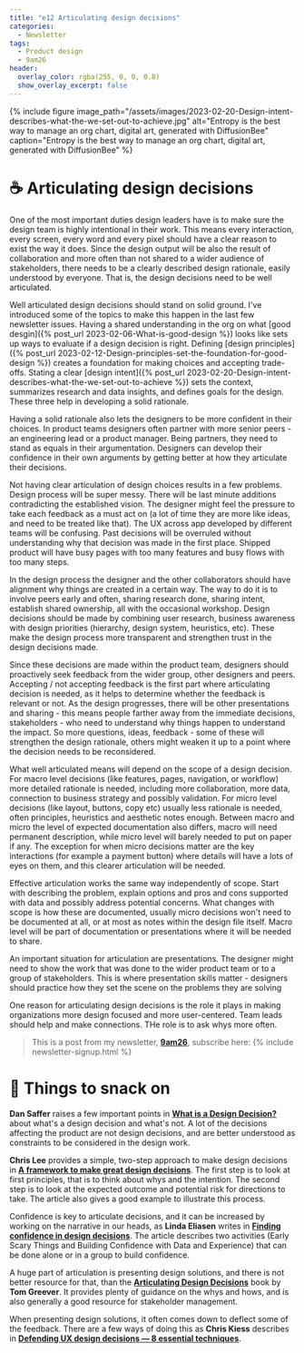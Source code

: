 ```yaml
---
title: "e12 Articulating design decisions"
categories:
  - Newsletter
tags:
  - Product design
  - 9am26
header:
  overlay_color: rgba(255, 0, 0, 0.8)
  show_overlay_excerpt: false
---
```


{% include figure image_path="/assets/images/2023-02-20-Design-intent-describes-what-the-we-set-out-to-achieve.jpg" alt="Entropy is the best way to manage an org chart, digital art, generated with DiffusionBee" caption="Entropy is the best way to manage an org chart, digital art, generated with DiffusionBee" %}

# ☕  Articulating design decisions

One of the most important duties design leaders have is to make sure the design team is highly intentional in their work. This means every interaction, every screen, every word and every pixel should have a clear reason to exist the way it does. Since the design output will be also the result of collaboration and more often than not shared to a wider audience of stakeholders, there needs to be a clearly described design rationale, easily understood by everyone. That is, the design decisions need to be well articulated.

Well articulated design decisions should stand on solid ground. I've introduced some of the topics to make this happen in the last few newsletter issues. Having a shared understanding in the org on what [good desgin]({% post_url 2023-02-06-What-is-good-design %}) looks like sets up ways to evaluate if a design decision is right. Defining [design principles]({% post_url 2023-02-12-Design-principles-set-the-foundation-for-good-design %}) creates a foundation for making choices and accepting trade-offs. Stating a clear [design intent]({% post_url 2023-02-20-Design-intent-describes-what-the-we-set-out-to-achieve %}) sets the context, summarizes research and data insights, and defines goals for the design. These three help in developing a solid rationale.

Having a solid rationale also lets the designers to be more confident in their choices. In product teams designers often partner with more senior peers - an engineering lead or a product manager. Being partners, they need to stand as equals in their argumentation. Designers can develop their confidence in their own arguments by getting better at how they articulate their decisions.

Not having clear articulation of design choices results in a few problems. Design process will be super messy. There will be last minute additions contradicting the established vision. The designer might feel the pressure to take each feedback as a must act on (a lot of time they are more like ideas, and need to be treated like that). The UX across app developed by different teams will be confusing. Past decisions will be overruled without understanding why that decision was made in the first place. Shipped product will have busy pages with too many features and busy flows with too many steps.

In the design process the designer and the other collaborators should have alignment why things are created in a certain way. The way to do it is to involve peers early and often, sharing research done, sharing intent, establish shared ownership, all with the occasional workshop. Design decisions should be made by combining user research, business awareness with design priorities (hierarchy, design system, heuristics, etc). These make the design process more transparent and strengthen trust in the design decisions made.

Since these decisions are made within the product team, designers should proactively seek feedback from the wider group, other designers and peers. Accepting / not accepting feedback is the first part where articulating decision is needed, as it helps to determine whether the feedback is relevant or not. As the design progresses, there will be other presentations and sharing - this means people farther away from the immediate decisions, stakeholders - who need to understand why things happen to understand the impact. So more questions, ideas, feedback - some of these will strengthen the design rationale, others might weaken it up to a point where the decision needs to be reconsidered.

What well articulated means will depend on the scope of a design decision. For macro level decisions (like features, pages, navigation, or workflow) more detailed rationale is needed, including more collaboration, more data, connection to business strategy and possibly validation. For micro level decisions (like layout, buttons, copy etc) usually less rationale is needed, often principles, heuristics and aesthetic notes enough. Between macro and micro the level of expected documentation also differs, macro will need permanent description, while micro level will barely needed to put on paper if any. The exception for when micro decisions matter are the key interactions (for example a payment button) where details will have a lots of eyes on them, and this clearer articulation will be needed.

Effective articulation works the same way independently of scope. Start with describing the problem, explain options and pros and cons supported with data and possibly address potential concerns. What changes with scope is how these are documented, usually micro decisions won't need to be documented at all, or at most as notes within the design file itself. Macro level will be part of documentation or presentations where it will be needed to share.

An important situation for articulation are presentations. The designer might need to show the work that was done to the wider product team or to a group of stakeholders. This is where presentation skills matter - designers should practice how they set the scene on the problems they are solving



One reason for articulating design decisions is the role it plays in making organizations more design focused and more user-centered. 
Team leads should help and make connections. THe role is to ask whys more often.



> This is a post from my newsletter, **[9am26](https://polgarp.com/categories/newsletter/)**, subscribe here:
> {% include newsletter-signup.html %}

# 🍪 Things to snack on

**Dan Saffer** raises a few important points in **[What is a Design Decision?](https://odannyboy.medium.com/what-is-a-design-decision-21fb7fb17089)** about what's a design decision and what's not. A lot of the decisions affecting the product are not design decisions, and are better understood as constraints to be considered in the design work.

**Chris Lee** provides a simple, two-step approach to make design decisions in **[A framework to make great design decisions](https://uxdesign.cc/a-framework-to-make-great-design-decisions-ce4a366bf3e1)**. The first step is to look at first principles, that is to think about whys and the intention. The second step is to look at the expected outcome and potential risk for directions to take. The article also gives a good example to illustrate this process.

Confidence is key to articulate decisions, and it can be increased by working on the narrative in our heads, as **Linda Eliasen** writes in **[Finding confidence in design decisions](https://www.figma.com/blog/finding-confidence-in-design-decisions/)**. The article describes two activities (Early Scary Things and Building Confidence with Data and Experience) that can be done alone or in a group to build confidence.

A huge part of articulation is presenting design solutions, and there is not better resource for that, than the **[Articulating Design Decisions](https://www.oreilly.com/library/view/articulating-design-decisions/9781491921555/)** book by **Tom Greever**. It provides plenty of guidance on the whys and hows, and is also generally a good resource for stakeholder management. 

When presenting design solutions, it often comes down to deflect some of the feedback. There are a few ways of doing this as **Chris Kiess** describes in **[Defending UX design decisions — 8 essential techniques](http://chriskiess.net/defending-ux-design-decisions-8-essential-techniques/)**. 
